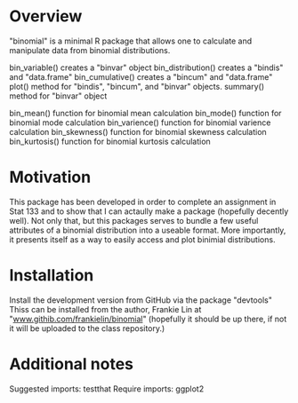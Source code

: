 # Overview
"binomial" is a minimal R package that allows one to calculate and manipulate data from binomial distributions.

bin_variable() creates a "binvar" object
bin_distribution() creates a "bindis" and "data.frame"
bin_cumulative() creates a "bincum" and "data.frame"
plot() method for "bindis", "bincum", and "binvar" objects. 
summary() method for "binvar" object

bin_mean() function for binomial mean calculation
bin_mode() function for binomial mode calculation
bin_varience() function for binomial varience calculation
bin_skewness() function for binomial skewness calculation
bin_kurtosis() function for binomial kurtosis calculation

# Motivation
This package has been developed in order to complete an assignment in Stat 133 and to show that I can actaully make a package (hopefully decently well). Not only that, but this packages serves to bundle a few useful attributes of a binomial distribution into a useable format. More importantly, it presents itself as a way to easily access and plot binimial distributions. 

# Installation
Install the development version from GitHub via the package "devtools"
Thiss can be installed from the author, Frankie Lin at "www.githib.com/frankielin/binomial" (hopefully it should be up there, if not it will be uploaded to the class repository.) 

# Additional notes
Suggested imports: testthat
Require imports: ggplot2
